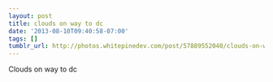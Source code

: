 ```yaml
---
layout: post
title: clouds on way to dc
date: '2013-08-10T09:40:58-07:00'
tags: []
tumblr_url: http://photos.whitepinedev.com/post/57889552040/clouds-on-way-to-dc
---
```

Clouds on way to dc
